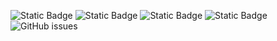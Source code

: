 ![Static Badge](https://img.shields.io/badge/blacklists-60-000000) ![Static Badge](https://img.shields.io/badge/blacklisted-2923365-cc0000) ![Static Badge](https://img.shields.io/badge/whitelisted-2242-00CC00) ![Static Badge](https://img.shields.io/badge/streaming_blacklist-28106-000000) ![GitHub issues](https://img.shields.io/github/issues/fabriziosalmi/blacklists)
